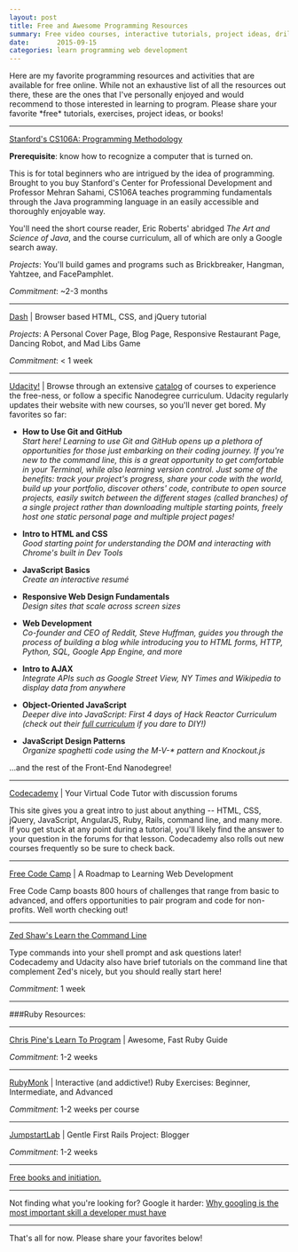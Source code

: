 ```yaml
---
layout: post
title: Free and Awesome Programming Resources 
summary: Free video courses, interactive tutorials, project ideas, drills, and e-books for learning to code online
date:       2015-09-15
categories: learn programming web development
---
```


Here are my favorite programming resources and activities that are available for free online. While not an exhaustive list of all the resources out there, these are the ones that I've personally enjoyed and would recommend to those interested in learning to program. Please share your favorite \*free\* tutorials, exercises, project ideas, or books!

* * *

[Stanford's CS106A: Programming Methodology](https://www.youtube.com/watch?v=KkMDCCdjyW8)

**Prerequisite**: know how to recognize a computer that is turned on. 

This is for total beginners who are intrigued by the idea of programming. Brought to you buy Stanford's Center for Professional Development and Professor Mehran Sahami, CS106A teaches programming fundamentals through the Java programming language in an easily accessible and thoroughly enjoyable way. 

You'll need the short course reader, Eric Roberts' abridged *The Art and Science of Java*, and the course curriculum, all of which are only a Google search away.

_Projects_: You'll build games and programs such as Brickbreaker, Hangman, Yahtzee, and FacePamphlet.

_Commitment_: ~2-3 months

* * *

[Dash](https://dash.generalassemb.ly/) \| Browser based HTML, CSS, and jQuery tutorial

_Projects_: A Personal Cover Page, Blog Page, Responsive Restaurant Page, Dancing Robot, and Mad Libs Game

_Commitment_: < 1 week 

* * *

[Udacity!](https://www.udacity.com/) \| Browse through an extensive [catalog](https://www.udacity.com/courses/all) of courses to experience the free-ness, or follow a specific Nanodegree curriculum. Udacity regularly updates their website with new courses, so you'll never get bored. My favorites so far:

- __How to Use Git and GitHub__<br>
	_Start here! Learning to use Git and GitHub opens up a plethora of opportunities for those just embarking on their coding journey. If you're new to the command line, this is a great opportunity to get comfortable in your Terminal, while also learning version control. Just some of the benefits: track your project's progress, share your code with the world, build up your portfolio, discover others' code, contribute to open source projects, easily switch between the different stages (called branches) of a single project rather than downloading multiple starting points, freely host one static personal page and multiple project pages!_

- __Intro to HTML and CSS__<br>
	_Good starting point for understanding the DOM and interacting with Chrome's built in Dev Tools_

- __JavaScript Basics__<br>
	_Create an interactive resumé_

- __Responsive Web Design Fundamentals__<br>
	_Design sites that scale across screen sizes_

- __Web Development__<br>
    _Co-founder and CEO of Reddit, Steve Huffman, guides you through the process of building a blog while introducing you to HTML forms, HTTP, Python, SQL, Google App Engine, and more_

- __Intro to AJAX__<br>
	_Integrate APIs such as Google Street View, NY Times and Wikipedia to display data from anywhere_

- __Object-Oriented JavaScript__<br>
	_Deeper dive into JavaScript: First 4 days of Hack Reactor Curriculum (check out their [full curriculum](http://www.hackreactor.com/blog/coding+schools+development+bootcamp+coding+bootcamp+learn+javascript) if you dare to DIY!)_

- __JavaScript Design Patterns__<br>
	_Organize spaghetti code using the M-V-\* pattern and Knockout.js_

...and the rest of the Front-End Nanodegree!

* * *

[Codecademy](https://www.codecademy.com/) \| Your Virtual Code Tutor with discussion forums

This site gives you a great intro to just about anything -- HTML, CSS, jQuery, JavaScript, AngularJS, Ruby, Rails, command line, and many more. If you get stuck at any point during a tutorial, you'll likely find the answer to your question in the forums for that lesson. Codecademy also rolls out new courses frequently so be sure to check back.

* * *

[Free Code Camp](http://freecodecamp.com/) \| A Roadmap to Learning Web Development 

Free Code Camp boasts 800 hours of challenges that range from basic to advanced, and offers opportunities to pair program and code for non-profits. Well worth checking out! 

* * *

[Zed Shaw's Learn the Command Line](http://cli.learncodethehardway.org/book/)

Type commands into your shell prompt and ask questions later! Codecademy and Udacity also have brief tutorials on the command line that complement Zed's nicely, but you should really start here!

_Commitment_: 1 week

* * *

###Ruby Resources:

* * *

[Chris Pine's Learn To Program](https://pine.fm/LearnToProgram/) \| Awesome, Fast Ruby Guide

_Commitment_: 1-2 weeks

* * *

[RubyMonk](https://rubymonk.com/) \| Interactive (and addictive!) Ruby Exercises: Beginner, Intermediate, and Advanced

_Commitment_: 1-2 weeks per course

* * *

[JumpstartLab](http://tutorials.jumpstartlab.com/projects/blogger.html) \| Gentle First Rails Project: Blogger

_Commitment_: 1-2 weeks

* * *

[Free books and initiation.](http://programming-motherfucker.com/become.html)

* * *

Not finding what you're looking for? Google it harder: [Why googling is the most important skill a developer must have](https://medium.com/how-i-learned-ruby-rails/why-googling-is-the-most-important-skill-a-developer-must-have-d69b89b22218)

* * *

That's all for now. Please share your favorites below!